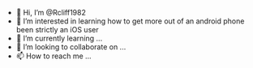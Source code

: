- 👋 Hi, I’m @Rcliff1982
- 👀 I’m interested in learning how to get more out of an android phone been strictly an iOS user
- 🌱 I’m currently learning ...
- 💞️ I’m looking to collaborate on ...
- 📫 How to reach me ...

<!---
Rcliff1982/Rcliff1982 is a ✨ special ✨ repository because its `README.md` (this file) appears on your GitHub profile.
You can click the Preview link to take a look at your changes.
--->
